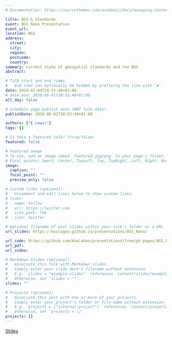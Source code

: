 ```yaml
---
# Documentation: https://sourcethemes.com/academic/docs/managing-content/

title: BGS & Standards
event: BGS Nano Presentation
event_url:
location: BGS
address:
  street:
  city: 
  region:
  postcode: 
  country: 
summary: Current state of geospatial standards and the BGS
abstract:

# Talk start and end times.
#   End time can optionally be hidden by prefixing the line with `#`.
date: 2019-07-04T20:53:40+01:00
# date_end: 2020-06-01T20:53:40+01:00
all_day: false

# Schedule page publish date (NOT talk date).
publishDate: 2020-06-01T20:53:40+01:00

authors: ["E Lewis"]
tags: []

# Is this a featured talk? (true/false)
featured: false

# Featured image
# To use, add an image named `featured.jpg/png` to your page's folder. 
# Focal points: Smart, Center, TopLeft, Top, TopRight, Left, Right, BottomLeft, Bottom, BottomRight.
image:
  caption: ""
  focal_point: ""
  preview_only: false

# Custom links (optional).
#   Uncomment and edit lines below to show custom links.
# links:
# - name: Follow
#   url: https://twitter.com
#   icon_pack: fab
#   icon: twitter

# Optional filename of your slides within your talk's folder or a URL.
url_slides: https://koalageo.github.io/presentations/BGS_Nano/

url_code: https://github.com/KoalaGeo/presentations/tree/gh-pages/BGS_Nano
url_pdf:
url_video:

# Markdown Slides (optional).
#   Associate this talk with Markdown slides.
#   Simply enter your slide deck's filename without extension.
#   E.g. `slides = "example-slides"` references `content/slides/example-slides.md`.
#   Otherwise, set `slides = ""`.
slides: ""

# Projects (optional).
#   Associate this post with one or more of your projects.
#   Simply enter your project's folder or file name without extension.
#   E.g. `projects = ["internal-project"]` references `content/project/deep-learning/index.md`.
#   Otherwise, set `projects = []`.
projects: []
---
```


[Slides](https://koalageo.github.io/presentations/BGS_Nano/)